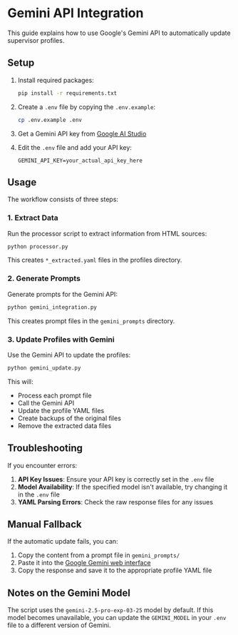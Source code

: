 # Gemini API Integration

This guide explains how to use Google's Gemini API to automatically update supervisor profiles.

## Setup

1. Install required packages:
   ```bash
   pip install -r requirements.txt
   ```

2. Create a `.env` file by copying the `.env.example`:
   ```bash
   cp .env.example .env
   ```

3. Get a Gemini API key from [Google AI Studio](https://makersuite.google.com/app/apikey)

4. Edit the `.env` file and add your API key:
   ```
   GEMINI_API_KEY=your_actual_api_key_here
   ```

## Usage

The workflow consists of three steps:

### 1. Extract Data

Run the processor script to extract information from HTML sources:

```bash
python processor.py
```

This creates `*_extracted.yaml` files in the profiles directory.

### 2. Generate Prompts

Generate prompts for the Gemini API:

```bash
python gemini_integration.py
```

This creates prompt files in the `gemini_prompts` directory.

### 3. Update Profiles with Gemini

Use the Gemini API to update the profiles:

```bash
python gemini_update.py
```

This will:
- Process each prompt file
- Call the Gemini API
- Update the profile YAML files
- Create backups of the original files
- Remove the extracted data files

## Troubleshooting

If you encounter errors:

1. **API Key Issues**: Ensure your API key is correctly set in the `.env` file
2. **Model Availability**: If the specified model isn't available, try changing it in the `.env` file
3. **YAML Parsing Errors**: Check the raw response files for any issues

## Manual Fallback

If the automatic update fails, you can:

1. Copy the content from a prompt file in `gemini_prompts/`
2. Paste it into the [Google Gemini web interface](https://gemini.google.com/)
3. Copy the response and save it to the appropriate profile YAML file

## Notes on the Gemini Model

The script uses the `gemini-2.5-pro-exp-03-25` model by default. If this model becomes unavailable, you can update the `GEMINI_MODEL` in your `.env` file to a different version of Gemini. 